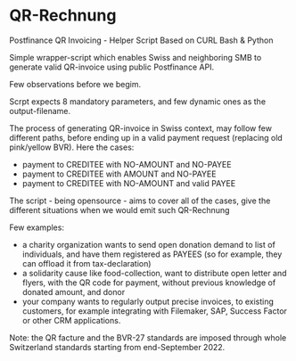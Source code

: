 # QR-Rechnung
Postfinance QR Invoicing - Helper Script Based on CURL Bash &amp; Python


Simple wrapper-script which enables Swiss and neighboring SMB to generate valid QR-invoice using public Postfinance API.

Few observations before we begim.

Scrpt expects 8 mandatory parameters, and few dynamic ones as the output-filename.

The process of generating QR-invoice in Swiss context, may follow few different paths, before ending up in a valid payment request (replacing old pink/yellow BVR).
Here the cases:
 - payment to CREDITEE with NO-AMOUNT and NO-PAYEE
 - payment to CREDITEE with AMOUNT and NO-PAYEE
 - payment to CREDITEE with NO-AMOUNT and valid PAYEE

The script - being opensource - aims to cover all of the cases, give the different situations when we would emit such QR-Rechnung

Few examples:
 - a charity organization wants to send open donation demand to list of individuals, and have them registered as PAYEES (so for example, they can offload it from tax-declaration)
 - a solidarity cause like food-collection, want to distribute open letter and flyers, with the QR code for payment, without previous knowledge of donated amount, and donor
 - your company wants to regularly output precise invoices, to existing customers, for example integrating with Filemaker, SAP, Success Factor or other CRM applications.

Note: the QR facture and the BVR-27 standards are imposed through whole Switzerland standards starting from end-September 2022.
